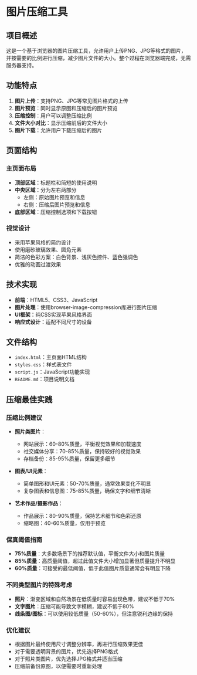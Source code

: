 # 图片压缩工具

## 项目概述
这是一个基于浏览器的图片压缩工具，允许用户上传PNG、JPG等格式的图片，并按需要的比例进行压缩，减少图片文件的大小。整个过程在浏览器端完成，无需服务器支持。

## 功能特点
1. **图片上传**：支持PNG、JPG等常见图片格式的上传
2. **图片预览**：同时显示原图和压缩后的图片预览
3. **压缩控制**：用户可以调整压缩比例
4. **文件大小对比**：显示压缩前后的文件大小
5. **图片下载**：允许用户下载压缩后的图片

## 页面结构

### 主页面布局
- **顶部区域**：标题栏和简短的使用说明 
- **中央区域**：分为左右两部分
  - 左侧：原始图片预览和信息
  - 右侧：压缩后图片预览和信息
- **底部区域**：压缩控制选项和下载按钮

### 视觉设计
- 采用苹果风格的简约设计
- 使用磨砂玻璃效果、圆角元素
- 简洁的色彩方案：白色背景、浅灰色控件、蓝色强调色
- 优雅的动画过渡效果

## 技术实现
- **前端**：HTML5、CSS3、JavaScript
- **图片处理**：使用browser-image-compression库进行图片压缩
- **UI框架**：纯CSS实现苹果风格界面
- **响应式设计**：适配不同尺寸的设备

## 文件结构
- `index.html`：主页面HTML结构
- `styles.css`：样式表文件
- `script.js`：JavaScript功能实现
- `README.md`：项目说明文档

## 压缩最佳实践

### 压缩比例建议
- **照片类图片**：
  - 网站展示：60-80%质量，平衡视觉效果和加载速度
  - 社交媒体分享：70-85%质量，保持较好的视觉效果
  - 存档备份：85-95%质量，保留更多细节

- **图表/UI元素**：
  - 简单图形和UI元素：50-70%质量，通常效果变化不明显
  - 复杂图表和信息图：75-85%质量，确保文字和细节清晰

- **艺术作品/摄影作品**：
  - 作品展示：80-90%质量，保持艺术细节和色彩还原
  - 缩略图：40-60%质量，仅用于预览

### 保真阈值指南
- **75%质量**：大多数场景下的推荐默认值，平衡文件大小和图片质量
- **85%质量**：高质量阈值，超过此值文件大小增加显著但质量提升不明显
- **60%质量**：可接受的最低阈值，低于此值图片质量通常会有明显下降

### 不同类型图片的特殊考虑
- **照片**：渐变区域和自然场景在低质量时容易出现色带，建议不低于70%
- **文字图片**：压缩可能导致文字模糊，建议不低于80%
- **线条图/图标**：可以使用较低质量（50-60%），但注意锐利边缘的保持

### 优化建议
- 根据图片最终使用尺寸调整分辨率，再进行压缩效果更佳
- 对于需要透明背景的图片，优先选择PNG格式
- 对于照片类图片，优先选择JPG格式并适当压缩
- 压缩前备份原图，以便需要时重新处理
